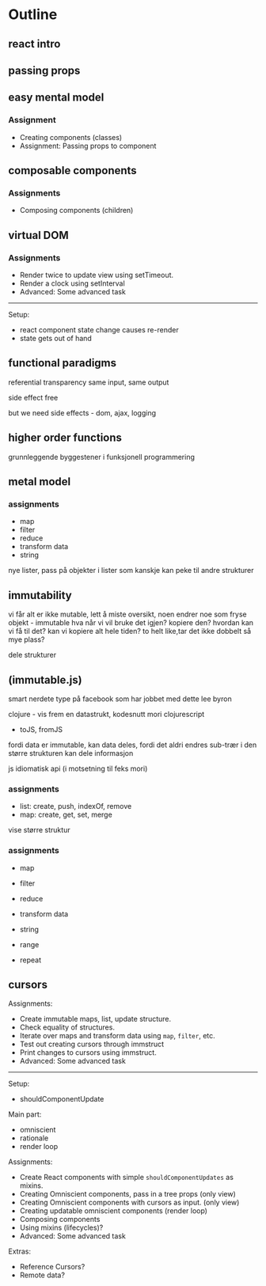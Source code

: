# Outline

## react intro

## passing props

## easy mental model

###  Assignment

- Creating components (classes)
- Assignment: Passing props to component

## composable components

### Assignments
 - Composing components (children)

## virtual DOM

### Assignments

 - Render twice to update view using setTimeout.
 - Render a clock using setInterval
 - Advanced: Some advanced task

---

Setup: 
 - react component state change causes re-render
 - state gets out of hand

## functional paradigms

referential transparency
same input, same output

side effect free 

but we need side effects - dom, ajax, logging

## higher order functions

grunnleggende byggestener i funksjonell programmering

## metal model

### assignments

- map
- filter
- reduce
- transform data
- string

nye lister, pass på objekter i lister som kanskje kan peke til andre strukturer

## immutability 

vi får 
alt er ikke mutable, lett å miste oversikt, noen endrer noe som
fryse objekt - immutable
hva når vi vil bruke det igjen? kopiere den?
hvordan kan vi få til det? 
kan vi kopiere alt hele tiden?
to helt like,tar det ikke dobbelt så mye plass?

dele strukturer

## (immutable.js)

smart nerdete type på facebook som har jobbet med dette lee byron

clojure - vis frem en datastrukt, kodesnutt
mori
clojurescript

- toJS, fromJS

fordi data er immutable, kan data deles, fordi det aldri endres
sub-trær i den større strukturen kan dele informasjon

js idiomatisk api (i motsetning til feks mori)

### assignments

- list: create, push, indexOf, remove
- map: create, get, set, merge

vise større struktur

### assignments

- map
- filter
- reduce
- transform data
- string

- range
- repeat

## cursors

Assignments:
 - Create immutable maps, list, update structure.
 - Check equality of structures.
 - Iterate over maps and transform data using `map`, `filter`, etc.
 - Test out creating cursors through immstruct
 - Print changes to cursors using immstruct.
 - Advanced: Some advanced task

---

Setup:
 - shouldComponentUpdate

Main part:
 - omniscient
 - rationale
 - render loop

Assignments:
 - Create React components with simple `shouldComponentUpdates` as mixins.
 - Creating Omniscient components, pass in a tree props (only view)
 - Creating Omniscient components with cursors as input. (only view)
 - Creating updatable omniscient components (render loop)
 - Composing components
 - Using mixins (lifecycles)?
 - Advanced: Some advanced task


Extras:
 - Reference Cursors? 
 - Remote data?
